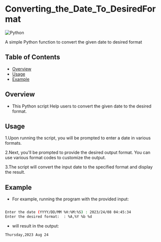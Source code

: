 # Converting_the_Date_To_DesiredFormat
![Python](https://img.shields.io/badge/python-3.9+-blue)

 

<p> A simple Python function to convert the given date to desired format </p>
</div>

 

## Table of Contents
- [Overview](#overview)
- [Usage](#usage)
- [Example](#example)


 

## Overview

- This Python script Help users to convert the given date to the desired format.

 

 

## Usage



1.Upon running the script, you will be prompted to enter a date in various formats. 

2.Next, you'll be prompted to provide the desired output format. You can use various format codes to customize the output.

3.The script will convert the input date to the specified format and display the result.

 

## Example
  - For example, running the program with the provided input:

 
  ```bash

Enter the date (YYYY/DD/MM %H:%M:%S) : 2023/24/08 04:45:34
Enter the desired format:  : %A,%Y %b %d

  ```
  - will result in the output:

  ```bash
Thursday,2023 Aug 24


   ```


